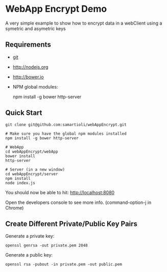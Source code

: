# WebApp Encrypt Demo

A very simple example to show how to encrypt data in a webClient using a symetric and asymetric keys

## Requirements

- [git](http://git-scm.com/downloads)

- <http://nodejs.org>

- <http://bower.io>

- NPM global modules:

    npm install -g bower http-server

## Quick Start

    git clone git@github.com:samartioli/webAppEncrypt.git
    
    # Make sure you have the global npm modules installed
    npm install -g bower http-server

    # WebApp
    cd webAppEncrypt/webApp
    bower install
    http-server

    # Server (in a new window)
    cd webAppEncrypt/server
    npm install
    node index.js

You should now be able to hit: <http://localhost:8080>

Open the developers console to see more info. (command-option-j in Chrome)

## Create Different Private/Public Key Pairs

Generate a private key:

	openssl genrsa -out private.pem 2048

Generate a public key:

	openssl rsa -pubout -in private.pem -out public.pem



